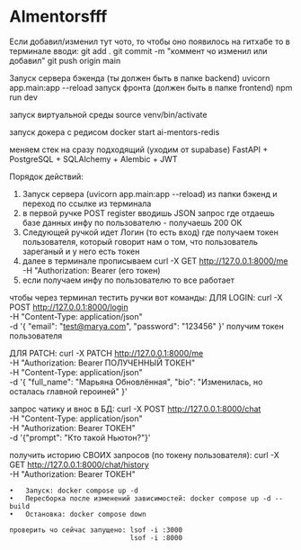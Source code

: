 # AImentorsfff


Если добавил/изменил тут чото, то чтобы оно появилось на гитхабе то в терминале вводи:
            git add .
            git commit -m "коммент чо изменил или добавил"
            git push origin main

Запуск сервера бэкенда (ты должен быть в папке backend)
    uvicorn app.main:app --reload
запуск фронта (должен быть в папке frontend)
    npm run dev

запуск виртуальной среды
source venv/bin/activate

запуск докера с редисом
    docker start ai-mentors-redis 

меняем стек на сразу подходящий (уходим от supabase)
    FastAPI + PostgreSQL + SQLAlchemy + Alembic + JWT


Порядок действий:
1. Запуск сервера (uvicorn app.main:app --reload) из папки бэкенд и переход по ссылке из терминала
2. в первой ручке POST register вводишь JSON запрос где отдаешь базе данных инфу по пользователю - получаешь 200 ОК
3. Следующей ручкой идет Логин (то есть вход) где получаем токен пользователя, который говорит нам о том, что пользователь зареганый и у него есть токен
4. далее в терминале прописываем 
    curl -X GET http://127.0.0.1:8000/me \
    -H "Authorization: Bearer (его токен)
5. если получаем инфу по пользователю то все работает


чтобы через терминал тестить ручки вот команды:
ДЛЯ LOGIN: curl -X POST http://127.0.0.1:8000/login \
            -H "Content-Type: application/json" \
            -d '{
                "email": "test@marya.com",
                "password": "123456"
            }' 
получим токен пользователя

ДЛЯ PATCH: curl -X PATCH http://127.0.0.1:8000/me \
            -H "Authorization: Bearer ПОЛУЧЕННЫЙ ТОКЕН" \
            -H "Content-Type: application/json" \
            -d '{
                "full_name": "Марьяна Обновлённая",
                "bio": "Изменилась, но осталась главной героиней"
            }'


запрос чатику и внос в БД: curl -X POST http://127.0.0.1:8000/chat \
                            -H "Content-Type: application/json" \
                            -H "Authorization: Bearer ТОКЕН" \
                            -d '{"prompt": "Кто такой Ньютон?"}'

получить историю СВОИХ запросов (по токену пользователя): 
                                curl -X GET http://127.0.0.1:8000/chat/history \
                                -H "Authorization: Bearer ТОКЕН"



	•	Запуск: docker compose up -d
	•	Пересборка после изменений зависимостей: docker compose up -d --build
	•	Остановка: docker compose down

    проверить чо сейчас запущено: lsof -i :3000
                                  lsof -i :8000